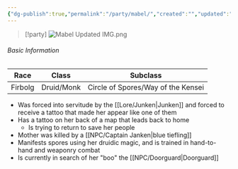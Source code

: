 ```yaml
---
{"dg-publish":true,"permalink":"/party/mabel/","created":"","updated":""}
---
```



> [!party]
> ![Mabel Updated IMG.png](/img/user/z_Assets/Mabel%20Updated%20IMG.png)

###### Basic Information 

| **Race** | **Class**  | **Subclass**                       |
| -------- | ---------- | ---------------------------------- |
| Firbolg  | Druid/Monk | Circle of Spores/Way of the Kensei |


- Was forced into servitude by the [[Lore/Junken\|Junken]] and forced to receive a tattoo that made her appear like one of them
- Has a tattoo on her back of a map that leads back to home 
	- Is trying to return to save her people
- Mother was killed by a [[NPC/Captain Janken\|blue tiefling]] 
- Manifests spores using her druidic magic, and is trained in hand-to-hand and weaponry combat
- Is currently in search of her "boo" the [[NPC/Doorguard\|Doorguard]] 

